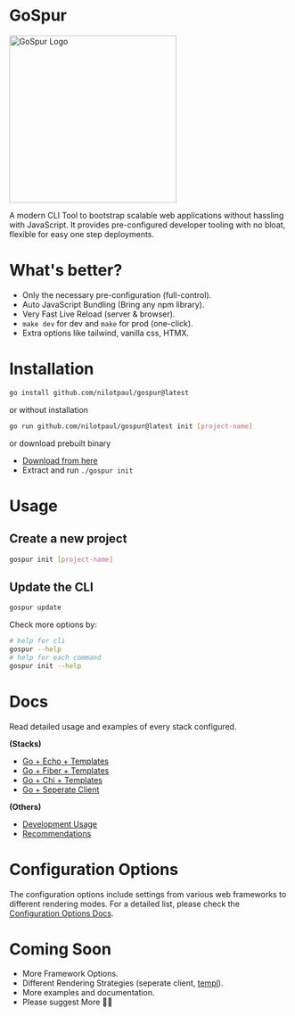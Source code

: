 # GoSpur

<img src="/assets/gospur.png" width="300" alt="GoSpur Logo" />

A modern CLI Tool to bootstrap scalable web applications without hassling with JavaScript. It provides pre-configured developer tooling with no bloat, flexible for easy one step deployments.

# What's better?

- Only the necessary pre-configuration (full-control).
- Auto JavaScript Bundling (Bring any npm library).
- Very Fast Live Reload (server & browser).
- `make dev` for dev and `make` for prod (one-click).
- Extra options like tailwind, vanilla css, HTMX. 


# Installation

```sh
go install github.com/nilotpaul/gospur@latest
```

or without installation

```sh
go run github.com/nilotpaul/gospur@latest init [project-name]
```

or download prebuilt binary

- [Download from here](https://github.com/nilotpaul/gospur/releases/latest)
- Extract and run `./gospur init`

# Usage

## Create a new project
```sh
gospur init [project-name]
```
## Update the CLI
```sh
gospur update
``` 

Check more options by:
```sh
# help for cli
gospur --help
# help for each command
gospur init --help
```

# Docs

Read detailed usage and examples of every stack configured.

**(Stacks)**
- [Go + Echo + Templates](/docs/go-echo-templates.md)
- [Go + Fiber + Templates](/docs/go-fiber-templates.md)
- [Go + Chi + Templates](/docs/go-chi-templates.md)
- [Go + Seperate Client](/docs/go-seperate-client.md)

**(Others)**
- [Development Usage](/docs/development-usage.md)
- [Recommendations](/docs/recommendations/index.md)

# Configuration Options

The configuration options include settings from various web frameworks to different rendering modes. For a detailed list, please check the [Configuration Options Docs](/docs/configuration.md).

# Coming Soon

- More Framework Options.
- Different Rendering Strategies (seperate client, [templ](https://templ.guide)).
- More examples and documentation.
- Please suggest More 🙏🏼
